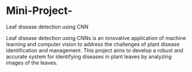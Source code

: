 # Mini-Project-
Leaf disease detection using CNN

Leaf disease detection using CNNs is an innovative application of machine learning and computer vision to address the challenges of plant disease identification and management. This project aims to develop a robust and accurate system for identifying diseases in plant leaves by analyzing images of the leaves.

